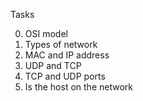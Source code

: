 Tasks

0. OSI model
1. Types of network
2. MAC and IP address
3. UDP and TCP
4. TCP and UDP ports
5. Is the host on the network
